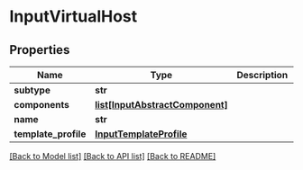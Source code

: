 # InputVirtualHost

## Properties
Name | Type | Description | Notes
------------ | ------------- | ------------- | -------------
**subtype** | **str** |  | 
**components** | [**list[InputAbstractComponent]**](InputAbstractComponent.md) |  | [optional] 
**name** | **str** |  | [optional] 
**template_profile** | [**InputTemplateProfile**](InputTemplateProfile.md) |  | [optional] 

[[Back to Model list]](../README.md#documentation-for-models) [[Back to API list]](../README.md#documentation-for-api-endpoints) [[Back to README]](../README.md)


